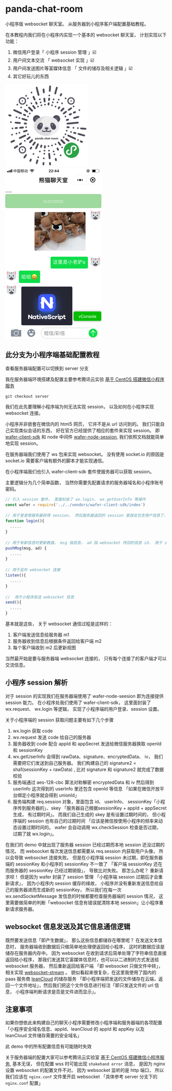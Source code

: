 # panda-chat-room
小程序版 websocket 聊天室。 从服务器到小程序客户端配置基础教程。

在本教程内我们将在小程序内实现一个基本的 websocket 聊天室， 计划实现以下功能：

1. 微信用户登录「 小程序 session 管理 」☑️
1. 用户间文本交流 「 websocket 实现 」☑️
1. 用户间发送图片等富媒体信息 「 文件的储存及相关逻辑 」☑️
1. 其它好玩儿的东西

![熊猫聊天室](./imgs/qr.jpg)
![screen shot](./imgs/2.PNG)

## 此分支为小程序端基础配置教程
查看服务器端配置可以切换到 server 分支

我在服务器端环境搭建及配置主要参考腾讯云实验 [基于 CentOS 搭建微信小程序服务](https://cloud.tencent.com/developer/labs/lab/10004)

``git checkout server``

我们在此先要理解小程序端为何无法实现 session， 以及如何在小程序实现 websocket 连接。

小程序并非嵌套在微信内的 html5 网页， 它并不是从 url 访问到的。 我们只能自己实现类似会话的东西， 好在官方已经提供了相应的套件来实现 session。 即 [wafer-client-sdk](https://github.com/tencentyun/wafer-client-sdk) 和 node 中间件 [wafer-node-session](https://github.com/tencentyun/wafer-node-session), 我们依照文档就能简单地实现 session。

在服务器端我们使用了 ws 包来实现 websocket。 没有使用 socket.io 的原因是 socket.io 需要客户端有额外的脚本才能实现通信。


在小程序端我们也引入 wafer-client-sdk 套件使服务器可以获取 session。

主要逻辑分为几个简单函数， 当然你需要先配置请求的服务器域名和小程序账号密码。

````js
// 引入 session 套件， 里面封装了 wx.login， wx.getUserInfo 等操作
const wafer = require('../../vendors/wafer-client-sdk/index')

// 用于登录使服务器获得 session， 然后服务器返回的 session 里就会包含用户信息了， 用来在 websocket 里返回发信息用户的头像 url
function login(){
  .....
}

// 用于有新信息时更新数据， msg 指信息， ad 指 websocket 传回的信息 id， 用于 scroll-into-view 滚动
pushMsg(msg, ad) {
  .....
}

// 用于监听 websocket 连接
listen(){
  .....
}

//  用于小程序发送 websocket 信息
send(){
  .....
}
````

基本就是这些， 关于 websocket 通信过程是这样的：

1. 客户端发送信息给服务器 m1
1. 服务器收到信息后根据条件返回给客户端 m2
1. 每个客户端收到 m2 后更新视图

当然最开始是要与服务器端 websocket 连接的， 只有每个连接了的客户端才可以交流信息。

## 小程序 session 解析

对于 session 的实现我们在服务器端使用了 wafer-node-seesion 即为连接提供 session 能力。 在小程序处我们使用了 wafer-client-sdk， 这里面封装了 wx.request、 wx.login 等逻辑， 实现了小程序端的用户登录、session 设置。

关于小程序端的 session 获取问题主要有如下几个步骤

1. wx.login 获取 code
1. wx.request 发送 code 给自己的服务器
1. 服务器收到 code 配合 appId 和 appSecret 发送给微信服务器换取 openId 和 sessionKey
1. wx.getUserInfo 会得到 rawData、signature、encryptedData、 iv， 我们需要把它们发送到自己服务器。 我们构建自己的 signature2 = sha1(sessionKey + rawData) , 比对 signature 和 signature2 就完成了数据校验
1. 服务端通过 aes-128-cbc 算法对称解密  encryptedData 和 iv 然后得到 userInfo 这次得到的 userInfo 里还包含 openId 等信息 「如果在微信开放平台绑定小程序就会得到 unionId」
1. 服务端构建 req.session 对象，里面包含 id、 userInfo、 sessionKey「小程序传到服务器的」、skey 「服务器自己根据sessionKey + appId + appSecret 生成， 有过期时间」。 而我们自己生成的 skey 是有设置过期时间的， 但小程序端的 session 也有自己的过期时间 「应该是微信按使用小程序的频率来动态设置过期时间的。 wafer 会自动调用 wx.checkSession 检查是否过期， 过期了就 wx.login」。

在我们的 demo 中就出现了服务器 session 已经过期而本地 session 还没过期的情况。 而 websocket 每次发送信息都需要从 req.session 内获取用户头像， 所以会导致 websocket 连接失败。 但是在小程序端 session 未过期，即在服务器端的 sessionKey 和小程序的 sessionKey 不一致了 「客户端 sessionKey 还在而服务器的 sessionKey 已经过期销毁」， 导致比对失败。 那怎么办呢？ 重新请求呗！ 但是因为 wafer 封装了 session 管理 「小程序端 session 过期后才会重新请求」， 因为小程序内 session 缓存的缘故， 小程序并没有重新发送信息给自己的服务器进而生成新的 sessionKey， 所以我们在每一次 wx.sendSocketMessage 发信息的时候都要检查服务器端的 session 情况， 这里需要做简单的判断「websocket 信息有错误就清除本地 session」让小程序重新请求服务器。

## websocket 信息发送及其它信息通信逻辑

既然要发送信息「即产生数据」， 那么这些信息都储存在哪里呢？ 在发送文本信息时， 服务器端收到数据后只做简单地处理便返回给小程序， 这时的数据应该是储存在服务器内存中。 因为 websocket 在收到请求后简单处理了字符串信息直接返回给小程序， 那我们发送其它富媒体信息时，也可以以二进制的方式发送给 websocket 服务器， 然后重新返回给客户端 「即 websocket 只做文件中转」，相关实现 [websocket-stream](https://www.npmjs.com/package/websocket-stream) 。 貌似看起来很复杂，在这里我使用了国内的 paas 服务商  [leanCloud](https://leancloud.cn/) 的储存服务 「即小程序端把发送的文件储存在云端，返回一个文件地址」，然后我们把这个文件信息进行标注「即只发送文件的 url 信息， 小程序端判断请求是否是文件进而显示」。


## 注意事项

如果你想依此来构建自己的聊天小程序需要修改小程序端和服务器端的各项配置「小程序安全域名信息、appId、leanCloud 的 appId 和 appKey 以及 leanCloud 文件储存需要的安全域名」

此 demo 中的所有配置信息有可能随时失效

关于服务器端的配置大家可以参考腾讯云实验室 [基于 CentOS 搭建微信小程序服务](https://cloud.tencent.com/developer/labs/lab/10004), 基本无误， 但在配置 wss 时可能出现 ``shakehand error`` 消息， 是因为 nginx 设置 websocket 的配置文件不对。 因为 websocket 监听的是 http 端口， 所以我们应该在 ``nginx.conf`` 文件里开启 websocket 「具体参考 server 分支下的 ``nginx.conf`` 配置」
